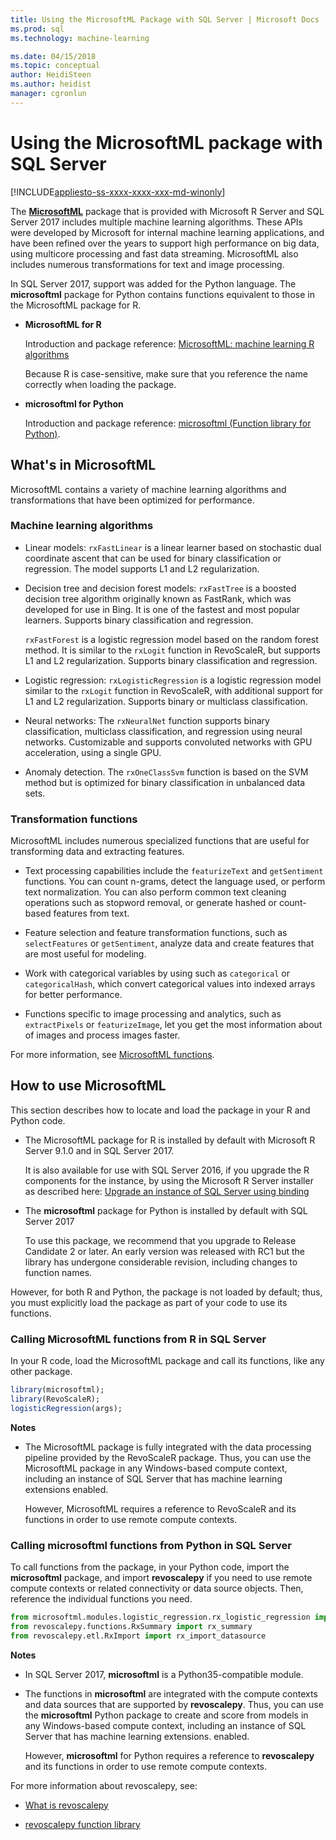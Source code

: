 ```yaml
---
title: Using the MicrosoftML Package with SQL Server | Microsoft Docs
ms.prod: sql
ms.technology: machine-learning

ms.date: 04/15/2018  
ms.topic: conceptual
author: HeidiSteen
ms.author: heidist
manager: cgronlun
---
```

# Using the MicrosoftML package with SQL Server
[!INCLUDE[appliesto-ss-xxxx-xxxx-xxx-md-winonly](../includes/appliesto-ss-xxxx-xxxx-xxx-md-winonly.md)]

The [**MicrosoftML**](https://msdn.microsoft.com/microsoft-r/microsoftml-introduction) package that is provided with Microsoft R Server and SQL Server 2017 includes multiple machine learning algorithms. These APIs were developed by Microsoft for internal machine learning applications, and have been refined over the years to support high performance on big data, using multicore processing and fast data streaming. MicrosoftML also includes numerous transformations for text and image processing.

In SQL Server 2017, support was added for the Python language. The **microsoftml** package for Python contains functions equivalent to those in the MicrosoftML package for R. 

+ **MicrosoftML for R**

    Introduction and package reference: [MicrosoftML: machine learning R algorithms](https://docs.microsoft.com/r-server/r-reference/microsoftml/microsoftml-package)

    Because R is case-sensitive, make sure that you reference the name correctly when loading the package.

+ **microsoftml for Python**

    Introduction and package reference: [microsoftml (Function library for Python)](https://docs.microsoft.com/r-server/python-reference/microsoftml/microsoftml-package). 

## What's in MicrosoftML

MicrosoftML contains a variety of machine learning algorithms and transformations that have been optimized for performance.

### Machine learning algorithms

-  Linear models: `rxFastLinear` is a linear learner based on stochastic dual coordinate ascent that can be used for binary classification or regression. The model supports L1 and L2 regularization.

- Decision tree and decision forest models: `rxFastTree` is a boosted decision tree algorithm originally known as FastRank, which was developed for use in Bing. It is one of the fastest and most popular learners. Supports binary classification and regression.

  `rxFastForest` is a logistic regression model based on the random forest method. It is similar to the `rxLogit` function in RevoScaleR, but supports L1 and L2 regularization. Supports binary classification and regression.

- Logistic regression: `rxLogisticRegression` is a logistic regression model similar to the `rxLogit` function in RevoScaleR, with additional support for L1 and L2 regularization. Supports binary or multiclass classification.

- Neural networks: The `rxNeuralNet` function supports binary classification, multiclass classification, and regression using neural networks. Customizable and supports convoluted networks with GPU acceleration, using a single GPU.

- Anomaly detection.  The `rxOneClassSvm` function is based on the SVM method but is optimized for binary classification in unbalanced data sets.

### Transformation functions

MicrosoftML includes numerous specialized functions that are useful for transforming data and extracting features.

- Text processing capabilities include the `featurizeText` and `getSentiment` functions. You can count n-grams, detect the language used, or perform text normalization. You can also perform common text cleaning operations such as stopword removal, or generate hashed or count-based features from text.

- Feature selection and feature transformation functions, such as  `selectFeatures` or `getSentiment`, analyze data and create features that are most useful for modeling.

- Work with categorical variables by using such as `categorical` or `categoricalHash`, which convert categorical values into indexed arrays for better performance.
​
- Functions specific to image processing and analytics, such as `extractPixels` or `featurizeImage`, let you get the most information about of images and process images faster.

For more information, see [MicrosoftML functions](https://msdn.microsoft.com/microsoft-r/microsoftml/microsoftml).

## How to use MicrosoftML

This section describes how to locate and load the package in your R and Python code.

+ The MicrosoftML package for R is installed by default with Microsoft R Server 9.1.0 and in SQL Server 2017.

    It is also available for use with SQL Server 2016, if you upgrade the R components for the instance, by using the Microsoft R Server installer as described here: [Upgrade an instance of SQL Server using binding](r/use-sqlbindr-exe-to-upgrade-an-instance-of-sql-server.md)

+ The **microsoftml** package for Python is installed by default with SQL Server 2017 

   To use this package, we recommend that you upgrade to Release Candidate 2 or later. An early version was released with RC1 but the library has undergone considerable revision, including changes to function names. 

However, for both R and Python, the package is not loaded by default; thus, you must explicitly load the package as part of your code to use its functions.

### Calling MicrosoftML functions from R in SQL Server

In your R code, load the MicrosoftML package and call its functions, like any other package.

```R
library(microsoftml);
library(RevoScaleR);
logisticRegression(args);
```

**Notes**

+ The MicrosoftML package is fully integrated with the data processing pipeline provided by the RevoScaleR package. Thus, you can use the MicrosoftML package in any Windows-based compute context, including an instance of SQL Server that has machine learning extensions enabled.

    However, MicrosoftML requires a reference to RevoScaleR and its functions in order to use remote compute contexts.

### Calling microsoftml functions from Python in SQL Server

To call functions from the package, in your Python code, import the **microsoftml** package, and import **revoscalepy** if you need to use remote compute contexts or related connectivity or data source objects. Then, reference the individual functions you need.

```Python
from microsoftml.modules.logistic_regression.rx_logistic_regression import rx_logistic_regression
from revoscalepy.functions.RxSummary import rx_summary
from revoscalepy.etl.RxImport import rx_import_datasource
```

**Notes**

+ In SQL Server 2017, **microsoftml** is a Python35-compatible module. 

+ The functions in **microsoftml** are integrated with the compute contexts and data sources that are supported by **revoscalepy**. Thus, you can use the **microsoftml** Python package to create and score from models in any Windows-based compute context, including an instance of SQL Server that has machine learning extensions. enabled.

    However, **microsoftml** for Python requires a reference to **revoscalepy** and its functions in order to use remote compute contexts.

For more information about revoscalepy, see:

+ [What is revoscalepy](python/what-is-revoscalepy.md)

+ [revoscalepy function library](https://docs.microsoft.com/r-server/python-reference/revoscalepy/revoscalepy-package) 
